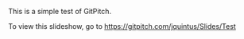 This is a simple test of GitPitch.

To view this slideshow, go to https://gitpitch.com/jquintus/Slides/Test
